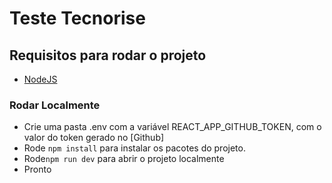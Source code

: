 # Teste Tecnorise

## Requisitos para rodar o projeto

- [NodeJS](https://nodejs.org/en)

### Rodar Localmente

- Crie uma pasta .env com a variável REACT_APP_GITHUB_TOKEN, com o valor do token gerado no [Github]
- Rode `npm install` para instalar os pacotes do projeto.
- Rode`npm run dev` para abrir o projeto localmente
- Pronto
